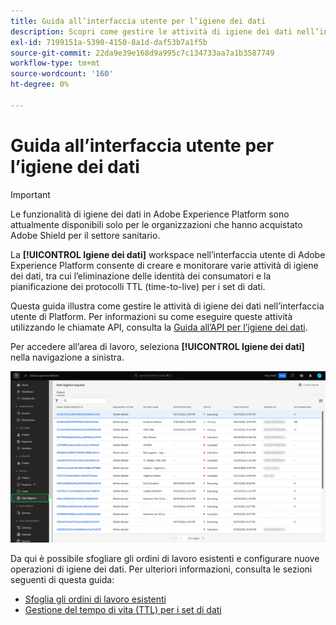 ```yaml
---
title: Guida all’interfaccia utente per l’igiene dei dati
description: Scopri come gestire le attività di igiene dei dati nell’interfaccia utente di Adobe Experience Platform.
exl-id: 7199151a-5390-4150-8a1d-daf53b7a1f5b
source-git-commit: 22da9e39e168d9a995c7c134733aa7a1b3587749
workflow-type: tm+mt
source-wordcount: '160'
ht-degree: 0%

---
```


# Guida all’interfaccia utente per l’igiene dei dati

>[!IMPORTANT]
>
>Le funzionalità di igiene dei dati in Adobe Experience Platform sono attualmente disponibili solo per le organizzazioni che hanno acquistato Adobe Shield per il settore sanitario.

La **[!UICONTROL Igiene dei dati]** workspace nell’interfaccia utente di Adobe Experience Platform consente di creare e monitorare varie attività di igiene dei dati, tra cui l’eliminazione delle identità dei consumatori e la pianificazione dei protocolli TTL (time-to-live) per i set di dati.

Questa guida illustra come gestire le attività di igiene dei dati nell’interfaccia utente di Platform. Per informazioni su come eseguire queste attività utilizzando le chiamate API, consulta la [Guida all’API per l’igiene dei dati](../api/overview.md).

Per accedere all’area di lavoro, seleziona **[!UICONTROL Igiene dei dati]** nella navigazione a sinistra.

![Immagine che mostra [!UICONTROL Igiene dei dati] Area di lavoro nell’interfaccia utente di Platform](../images/ui/overview/home.png)

Da qui è possibile sfogliare gli ordini di lavoro esistenti e configurare nuove operazioni di igiene dei dati. Per ulteriori informazioni, consulta le sezioni seguenti di questa guida:

* [Sfoglia gli ordini di lavoro esistenti](./browse.md)
* [Gestione del tempo di vita (TTL) per i set di dati](./ttl.md)
